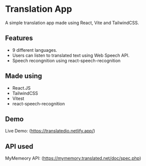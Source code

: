 # Translation App
A simple translation app made using React, Vite and TailwindCSS.

## Features
- 9 different languages.
- Users can listen to translated text using Web Speech API.
- Speech recongnition using react-speech-recognition

## Made using
- React.JS
- TailwindCSS
- Vitest
- react-speech-recognition

## Demo
Live Demo: (https://translatedio.netlify.app/)

## API used
MyMemeory API: (https://mymemory.translated.net/doc/spec.php)

